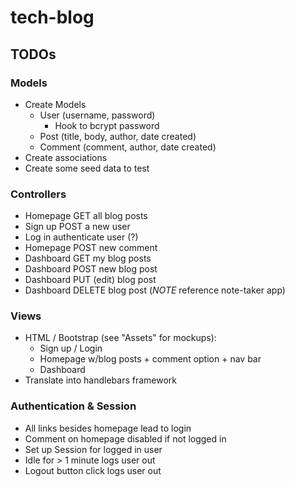 # tech-blog

## TODOs

### Models
- Create Models
    - User (username, password)
        - Hook to bcrypt password
    - Post (title, body, author, date created)
    - Comment (comment, author, date created)
- Create associations
- Create some seed data to test

### Controllers
- Homepage GET all blog posts
- Sign up POST a new user
- Log in authenticate user (?)
- Homepage POST new comment
- Dashboard GET my blog posts
- Dashboard POST new blog post
- Dashboard PUT (edit) blog post
- Dashboard DELETE blog post
(*NOTE* reference note-taker app)

### Views
- HTML / Bootstrap (see "Assets" for mockups):
    - Sign up / Login
    - Homepage w/blog posts + comment option + nav bar
    - Dashboard
- Translate into handlebars framework

### Authentication & Session
- All links besides homepage lead to login
- Comment on homepage disabled if not logged in
- Set up Session for logged in user
- Idle for > 1 minute logs user out
- Logout button click logs user out